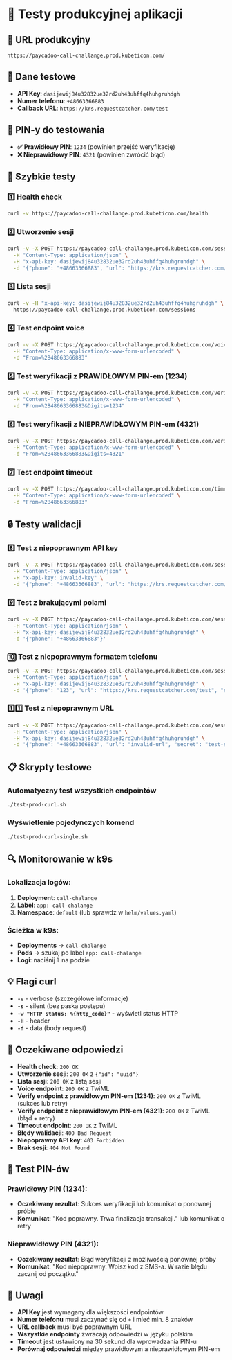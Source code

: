 # 🧪 Testy produkcyjnej aplikacji

## 📍 URL produkcyjny
```
https://paycadoo-call-challange.prod.kubeticon.com/
```

## 🔑 Dane testowe
- **API Key**: `dasijewij84u32832ue32rd2uh43uhffq4huhgruhdgh`
- **Numer telefonu**: `+48663366883`
- **Callback URL**: `https://krs.requestcatcher.com/test`

## 🔐 PIN-y do testowania
- **✅ Prawidłowy PIN**: `1234` (powinien przejść weryfikację)
- **❌ Nieprawidłowy PIN**: `4321` (powinien zwrócić błąd)

## 🚀 Szybkie testy

### 1️⃣ Health check
```bash
curl -v https://paycadoo-call-challange.prod.kubeticon.com/health
```

### 2️⃣ Utworzenie sesji
```bash
curl -v -X POST https://paycadoo-call-challange.prod.kubeticon.com/session \
  -H "Content-Type: application/json" \
  -H "x-api-key: dasijewij84u32832ue32rd2uh43uhffq4huhgruhdgh" \
  -d '{"phone": "+48663366883", "url": "https://krs.requestcatcher.com/test", "secret": "test-secret-prod"}'
```

### 3️⃣ Lista sesji
```bash
curl -v -H "x-api-key: dasijewij84u32832ue32rd2uh43uhffq4huhgruhdgh" \
  https://paycadoo-call-challange.prod.kubeticon.com/sessions
```

### 4️⃣ Test endpoint voice
```bash
curl -v -X POST https://paycadoo-call-challange.prod.kubeticon.com/voice \
  -H "Content-Type: application/x-www-form-urlencoded" \
  -d "From=%2B48663366883"
```

### 5️⃣ Test weryfikacji z PRAWIDŁOWYM PIN-em (1234)
```bash
curl -v -X POST https://paycadoo-call-challange.prod.kubeticon.com/verify \
  -H "Content-Type: application/x-www-form-urlencoded" \
  -d "From=%2B48663366883&Digits=1234"
```

### 6️⃣ Test weryfikacji z NIEPRAWIDŁOWYM PIN-em (4321)
```bash
curl -v -X POST https://paycadoo-call-challange.prod.kubeticon.com/verify \
  -H "Content-Type: application/x-www-form-urlencoded" \
  -d "From=%2B48663366883&Digits=4321"
```

### 7️⃣ Test endpoint timeout
```bash
curl -v -X POST https://paycadoo-call-challange.prod.kubeticon.com/timeout \
  -H "Content-Type: application/x-www-form-urlencoded" \
  -d "From=%2B48663366883"
```

## 🔒 Testy walidacji

### 8️⃣ Test z niepoprawnym API key
```bash
curl -v -X POST https://paycadoo-call-challange.prod.kubeticon.com/session \
  -H "Content-Type: application/json" \
  -H "x-api-key: invalid-key" \
  -d '{"phone": "+48663366883", "url": "https://krs.requestcatcher.com/test", "secret": "test-secret-prod"}'
```

### 9️⃣ Test z brakującymi polami
```bash
curl -v -X POST https://paycadoo-call-challange.prod.kubeticon.com/session \
  -H "Content-Type: application/json" \
  -H "x-api-key: dasijewij84u32832ue32rd2uh43uhffq4huhgruhdgh" \
  -d '{"phone": "+48663366883"}'
```

### 🔟 Test z niepoprawnym formatem telefonu
```bash
curl -v -X POST https://paycadoo-call-challange.prod.kubeticon.com/session \
  -H "Content-Type: application/json" \
  -H "x-api-key: dasijewij84u32832ue32rd2uh43uhffq4huhgruhdgh" \
  -d '{"phone": "123", "url": "https://krs.requestcatcher.com/test", "secret": "test-secret-prod"}'
```

### 1️⃣1️⃣ Test z niepoprawnym URL
```bash
curl -v -X POST https://paycadoo-call-challange.prod.kubeticon.com/session \
  -H "Content-Type: application/json" \
  -H "x-api-key: dasijewij84u32832ue32rd2uh43uhffq4huhgruhdgh" \
  -d '{"phone": "+48663366883", "url": "invalid-url", "secret": "test-secret-prod"}'
```

## 📋 Skrypty testowe

### Automatyczny test wszystkich endpointów
```bash
./test-prod-curl.sh
```

### Wyświetlenie pojedynczych komend
```bash
./test-prod-curl-single.sh
```

## 🔍 Monitorowanie w k9s

### Lokalizacja logów:
1. **Deployment**: `call-chalange`
2. **Label**: `app: call-chalange`
3. **Namespace**: `default` (lub sprawdź w `helm/values.yaml`)

### Ścieżka w k9s:
- **Deployments** → `call-chalange`
- **Pods** → szukaj po label `app: call-chalange`
- **Logi**: naciśnij `l` na podzie

## 💡 Flagi curl

- **`-v`** - verbose (szczegółowe informacje)
- **`-s`** - silent (bez paska postępu)
- **`-w "HTTP Status: %{http_code}"`** - wyświetl status HTTP
- **`-H`** - header
- **`-d`** - data (body request)

## 🎯 Oczekiwane odpowiedzi

- **Health check**: `200 OK`
- **Utworzenie sesji**: `200 OK` z `{"id": "uuid"}`
- **Lista sesji**: `200 OK` z listą sesji
- **Voice endpoint**: `200 OK` z TwiML
- **Verify endpoint z prawidłowym PIN-em (1234)**: `200 OK` z TwiML (sukces lub retry)
- **Verify endpoint z nieprawidłowym PIN-em (4321)**: `200 OK` z TwiML (błąd + retry)
- **Timeout endpoint**: `200 OK` z TwiML
- **Błędy walidacji**: `400 Bad Request`
- **Niepoprawny API key**: `403 Forbidden`
- **Brak sesji**: `404 Not Found`

## 🔑 Test PIN-ów

### Prawidłowy PIN (1234):
- **Oczekiwany rezultat**: Sukces weryfikacji lub komunikat o ponownej próbie
- **Komunikat**: "Kod poprawny. Trwa finalizacja transakcji." lub komunikat o retry

### Nieprawidłowy PIN (4321):
- **Oczekiwany rezultat**: Błąd weryfikacji z możliwością ponownej próby
- **Komunikat**: "Kod niepoprawny. Wpisz kod z SMS-a. W razie błędu zacznij od początku."

## 🚨 Uwagi

- **API Key** jest wymagany dla większości endpointów
- **Numer telefonu** musi zaczynać się od `+` i mieć min. 8 znaków
- **URL callback** musi być poprawnym URL
- **Wszystkie endpointy** zwracają odpowiedzi w języku polskim
- **Timeout** jest ustawiony na 30 sekund dla wprowadzania PIN-u
- **Porównaj odpowiedzi** między prawidłowym a nieprawidłowym PIN-em
